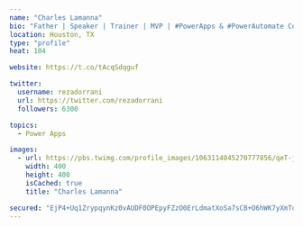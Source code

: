 ```yaml
---
name: "Charles Lamanna"
bio: "Father | Speaker | Trainer | MVP | #PowerApps & #PowerAutomate Community Super User | YouTuber Right-pointing triangle http://youtube.com/c/rezadorrani | Learn - Share - Clockwise rightwards and leftwards open circle arrows"
location: Houston, TX
type: "profile"
heat: 104

website: https://t.co/tAcqSdqguf

twitter:
  username: rezadorrani
  url: https://twitter.com/rezadorrani
  followers: 6300

topics:
  - Power Apps

images:
  - url: https://pbs.twimg.com/profile_images/1063114045270777856/qeT-jpWr_400x400.jpg
    width: 400
    height: 400
    isCached: true
    title: "Charles Lamanna"

secured: "EjP4+Uq1ZrypqynKz0vAUDF0OPEpyFZzO0ErLdmatXoSa7sCB+O6hWK7yXmTqEwo1OcljEuoOXKwtaF04ItnAuuJr6ujyApGqfg0W4xf/fmlN3EmTF1YOuWbUhlUoYvBIZcKjoLmd+5Zzg4qXhq/1vILkdvXvc6n+SaB9xgBeC7fwYg1i0nx8qBBgQ+gSkCzqVkzL3XbyUeSZMDP8drTU2PxRJgAVrCD7ijU/JuC82a8TUoRF8bJgt4gnMZI+W1xKY8GG0xUQEFks0IAhEvzHYp6XHPAkSxNgT5O17hJJ5ndYMAdM4qdXuBwOfR8z5DpI/3o9Kw8k5peE0nFVbEDJOqlGnNVsvUFQNMQ+6yfP0URmYMJ5pGZA2sWNG80+lfbGLe13thCfOr7MTqBglc4l3Ge9zgJW18MfIKrUVFkOsc=;Oe7I3EEgGXIg7IzOMdYzGg=="
---
```


